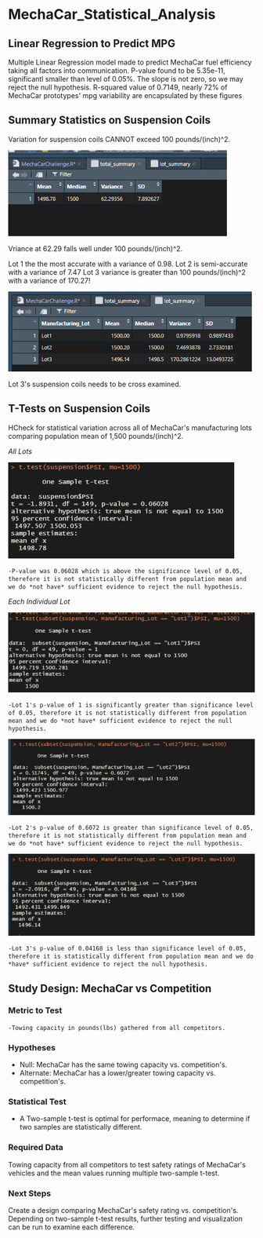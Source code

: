 # MechaCar_Statistical_Analysis


## Linear Regression to Predict MPG

Multiple Linear Regression model made to predict MechaCar fuel efficiency taking all factors into communication.
P-value found to be 5.35e-11, significantl smaller than level of 0.05%. The slope is not zero, so we may reject the null hypothesis.
R-squared value of 0.7149, nearly 72% of MechaCar prototypes' mpg variability  are encapsulated by these figures


## Summary Statistics on Suspension Coils

Variation for suspension coils CANNOT exceed 100 pounds/(inch)^2. 


![](Resources/total_summary.PNG)

Vriance at 62.29 falls well under 100 pounds/(inch)^2. 

Lot 1 the the most accurate with a variance of 0.98.
Lot 2 is semi-accurate with a variance of 7.47
Lot 3 variance is greater than 100 pounds/(inch)^2 with a variance of 170.27!

![](Resources/lot_summary.PNG)

Lot 3's suspension coils needs to be cross examined.



## T-Tests on Suspension Coils

HCheck for statistical variation across all of MechaCar's manufacturing lots comparing population mean of 1,500 pounds/(inch)^2.

*All Lots*

![](Resources/T_All.PNG)

    -P-value was 0.06028 which is above the significance level of 0.05, therefore it is not statistically different from population mean and we do *not have* sufficient evidence to reject the null hypothesis.

*Each Individual Lot*

![](Resources/T_Lot1.PNG)

    -Lot 1's p-value of 1 is significantly greater than significance level of 0.05, therefore it is not statistically different from population mean and we do *not have* sufficient evidence to reject the null hypothesis.

![](Resources/T_Lot2.PNG)

    -Lot 2's p-value of 0.6072 is greater than significance level of 0.05, therefore it is not statistically different from population mean and we do *not have* sufficient evidence to reject the null hypothesis.

![](Resources/T_Lot3.PNG)

    -Lot 3's p-value of 0.04168 is less than significance level of 0.05, therefore it is statistically different from population mean and we do *have* sufficient evidence to reject the null hypothesis.


## Study Design: MechaCar vs Competition

### Metric to Test

    -Towing capacity in pounds(lbs) gathered from all competitors.

### Hypotheses

- Null: MechaCar has the same towing capacity vs. competition's.
- Alternate: MechaCar has a lower/greater towing capacity vs. competition's.

### Statistical Test

- A Two-sample t-test is optimal for performace,  meaning to determine if two samples are statistically different. 

### Required Data

Towing capacity from all competitors to test safety ratings of MechaCar's vehicles and the mean values running multiple two-sample t-test. 

### Next Steps
Create a design comparing MechaCar's safety rating vs. competition's. Depending on two-sample t-test results, further testing and visualization can be run to examine each difference.